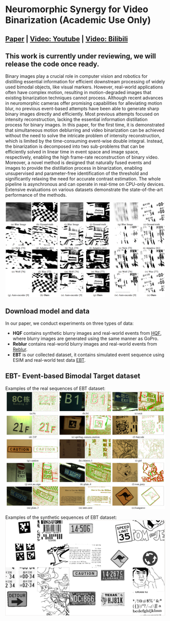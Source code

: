 # Neuromorphic Synergy for Video Binarization (Academic Use Only)
## [Paper](https://google.com) | [Video: Youtube](https://youtu.be/fbdvowAHkn0) | [Video: Bilibili](https://www.bilibili.com/video/BV1ws4y1X7Sh/)
## This work is currently under reviewing, we will release the code once ready.

Binary images play a crucial role in computer vision and robotics for distilling essential information for efficient downstream processing of widely used bimodal objects, like visual markers. However, real-world applications often have complex motion, resulting in motion-degraded images that existing binarization techniques cannot process. Although recent advances in neuromorphic cameras offer promising capabilities for alleviating motion blur, no previous event-based attempts have been able to generate sharp binary images directly and efficiently. Most previous attempts focused on intensity reconstruction, lacking the essential information distillation process for binary images. In this paper, for the first time, it is demonstrated that simultaneous motion deblurring and video binarization can be achieved without the need to solve the intricate problem of intensity reconstruction, which is limited by the time-consuming event-wise double integral. Instead, the binarization is decomposed into two sub-problems that can be efficiently solved in linear time in event space and image space, respectively, enabling the high frame-rate reconstruction of binary video. Moreover, a novel method is designed that naturally fused events and images to provide the distillation process in binarization, enabling unsupervised and parameter-free identification of the threshold and significantly relaxing the need for accurate contrast estimation. The whole pipeline is asynchronous and can operate in real-time on CPU-only devices. Extensive evaluations on various datasets demonstrate the state-of-the-art performance of the methods.

![Demo](./figures/image.png)



## Download model and data
In our paper, we conduct experiments on three types of data:
- **HQF** contains synthetic blurry images and real-world events from [HQF](https://timostoff.github.io/20ecnn), where blurry images are generated using the same manner as GoPro.
- **Reblur** contains real-world blurry images and real-world events from [Reblur](https://github.com/AHupuJR/EFNet).
- **EBT** is our collected dataset, it contains simulated event sequence using ESIM and real-world test data [EBT](https://google.com).

## EBT- Event-based Bimodal Target dataset
Examples of the real sequences of EBT dataset:
![Example of real sequence of EBT dataset](./figures/example.png)

Examples of the synthetic sequences of EBT dataset:
![Example of real sequence of EBT dataset](./figures/sim_example.png)

